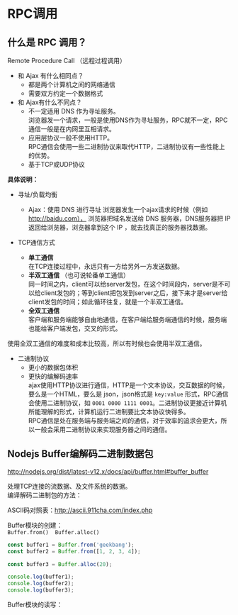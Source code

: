 # RPC调用 

## 什么是 RPC 调用？ 
Remote Procedure Call （远程过程调用）   

* 和 Ajax 有什么相同点？    
    * 都是两个计算机之间的网络通信   
    * 需要双方约定一个数据格式  
* 和 Ajax有什么不同点？   
    * 不一定适用 DNS 作为寻址服务。    
    浏览器发一个请求，一般是使用DNS作为寻址服务，RPC就不一定，RPC通信一般是在内网里互相请求。
    * 应用层协议一般不使用HTTP。     
    RPC通信会使用一些二进制协议来取代HTTP，二进制协议有一些性能上的优势。
    * 基于TCP或UDP协议

**具体说明：**   
* 寻址/负载均衡  
    * Ajax：使用 DNS 进行寻址
浏览器发生一个ajax请求的时候（例如 http://baidu.com）， 浏览器把域名发送给 DNS 服务器，DNS服务器把 IP 返回给浏览器，浏览器拿到这个 IP ，就去找真正的服务器找数据。  

* TCP通信方式   
    * **单工通信**   
    在TCP连接过程中，永远只有一方给另外一方发送数据。   
    * **半双工通信** （也可说轮番单工通信）   
    同一时间之内，client可以给server发包，在这个时间段内，server是不可以给client发包的；等到client把包发到server之后，接下来才是server给client发包的时间；如此循环往复，就是一个半双工通信。 
    * **全双工通信**   
    客户端和服务端能够自由地通信，在客户端给服务端通信的时候，服务端也能给客户端发包，交叉的形式。

使用全双工通信的难度和成本比较高，所以有时候也会使用半双工通信。

* 二进制协议
    * 更小的数据包体积
    * 更快的编解码速率   
ajax使用HTTP协议进行通信，HTTP是一个文本协议，交互数据的时候，要么是一个HTML，要么是 json，json格式是 `key:value` 形式，RPC通信会使用二进制协议，如 `0001 0000 1111 0001`。二进制协议更接近计算机所能理解的形式，计算机运行二进制要比文本协议快得多。   
RPC通信是处在服务端与服务端之间的通信，对于效率的追求会更大，所以一般会采用二进制协议来实现服务器之间的通信。

## Nodejs Buffer编解码二进制数据包
http://nodejs.org/dist/latest-v12.x/docs/api/buffer.html#buffer_buffer

处理TCP连接的流数据、及文件系统的数据。   
编译解码二进制包的方法：   

ASCII码对照表：http://ascii.911cha.com/index.php

Buffer模块的创建：   
`Buffer.from()  Buffer.alloc()`
```javascript
const buffer1 = Buffer.from('geekbang');
const buffer2 = Buffer.from([1, 2, 3, 4]);

const buffer3 = Buffer.alloc(20);

console.log(buffer1);
console.log(buffer2);
console.log(buffer3);
```
Buffer模块的读写：   


